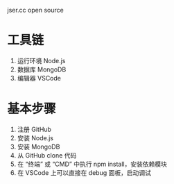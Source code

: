 jser.cc open source

# 工具链
1. 运行环境 Node.js
2. 数据库 MongoDB
3. 编辑器 VSCode

# 基本步骤
1. 注册 GitHub 
2. 安装 Node.js 
3. 安装 MongoDB
4. 从 GitHub clone 代码
5. 在 “终端” 或 “CMD” 中执行 npm install，安装依赖模块
6. 在 VSCode 上可以直接在 debug 面板，启动调试